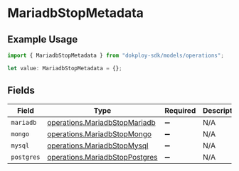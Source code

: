 # MariadbStopMetadata

## Example Usage

```typescript
import { MariadbStopMetadata } from "dokploy-sdk/models/operations";

let value: MariadbStopMetadata = {};
```

## Fields

| Field                                                                            | Type                                                                             | Required                                                                         | Description                                                                      |
| -------------------------------------------------------------------------------- | -------------------------------------------------------------------------------- | -------------------------------------------------------------------------------- | -------------------------------------------------------------------------------- |
| `mariadb`                                                                        | [operations.MariadbStopMariadb](../../models/operations/mariadbstopmariadb.md)   | :heavy_minus_sign:                                                               | N/A                                                                              |
| `mongo`                                                                          | [operations.MariadbStopMongo](../../models/operations/mariadbstopmongo.md)       | :heavy_minus_sign:                                                               | N/A                                                                              |
| `mysql`                                                                          | [operations.MariadbStopMysql](../../models/operations/mariadbstopmysql.md)       | :heavy_minus_sign:                                                               | N/A                                                                              |
| `postgres`                                                                       | [operations.MariadbStopPostgres](../../models/operations/mariadbstoppostgres.md) | :heavy_minus_sign:                                                               | N/A                                                                              |